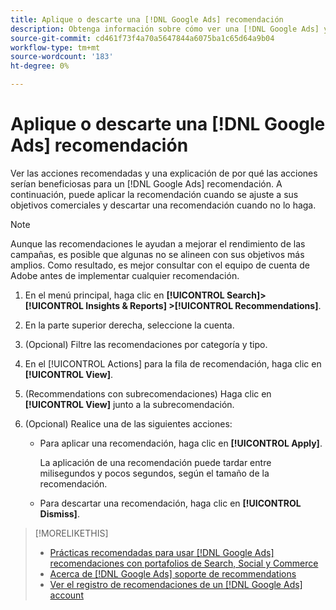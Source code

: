 ```yaml
---
title: Aplique o descarte una [!DNL Google Ads] recomendación
description: Obtenga información sobre cómo ver una [!DNL Google Ads] y cómo aplicar o rechazar la recomendación.
source-git-commit: cd461f73f4a70a5647844a6075ba1c65d64a9b04
workflow-type: tm+mt
source-wordcount: '183'
ht-degree: 0%

---
```


# Aplique o descarte una [!DNL Google Ads] recomendación

Ver las acciones recomendadas y una explicación de por qué las acciones serían beneficiosas para un [!DNL Google Ads] recomendación. A continuación, puede aplicar la recomendación cuando se ajuste a sus objetivos comerciales y descartar una recomendación cuando no lo haga.

>[!NOTE]
>
>Aunque las recomendaciones le ayudan a mejorar el rendimiento de las campañas, es posible que algunas no se alineen con sus objetivos más amplios. Como resultado, es mejor consultar con el equipo de cuenta de Adobe antes de implementar cualquier recomendación.

1. En el menú principal, haga clic en **[!UICONTROL Search]> [!UICONTROL Insights & Reports] >[!UICONTROL Recommendations]**.

1. En la parte superior derecha, seleccione la cuenta.

1. (Opcional) Filtre las recomendaciones por categoría y tipo.

1. En el [!UICONTROL Actions] para la fila de recomendación, haga clic en **[!UICONTROL View]**.

1. (Recommendations con subrecomendaciones) Haga clic en **[!UICONTROL View]** junto a la subrecomendación.

1. (Opcional) Realice una de las siguientes acciones:

   * Para aplicar una recomendación, haga clic en **[!UICONTROL Apply]**.

      La aplicación de una recomendación puede tardar entre milisegundos y pocos segundos, según el tamaño de la recomendación.

   * Para descartar una recomendación, haga clic en **[!UICONTROL Dismiss]**.

>[!MORELIKETHIS]
>
>* [Prácticas recomendadas para usar [!DNL Google Ads] recomendaciones con portafolios de Search, Social y Commerce](google-recommendation-best-practices.md)
>* [Acerca de [!DNL Google Ads] soporte de recommendations](google-recommendation-support.md)
>* [Ver el registro de recomendaciones de un [!DNL Google Ads] account](google-recommendation-view-log.md)

